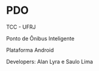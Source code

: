 # PDO

TCC - UFRJ

Ponto de Ônibus Inteligente

Plataforma Android

Developers: Alan Lyra e Saulo Lima
